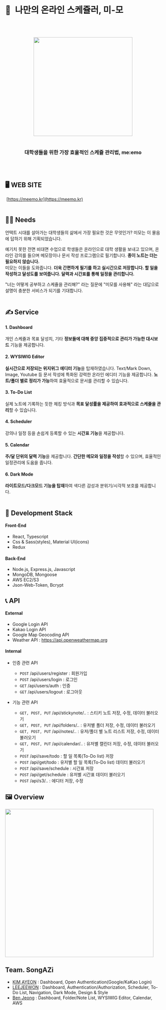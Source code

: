 # 📗 &nbsp;나만의 온라인 스케쥴러, 미-모

<div align="center">
  <br/>
  <br/>
  <br/>
  <img src="https://user-images.githubusercontent.com/60544994/118817711-7afc1480-b8ee-11eb-8338-69af65085c1f.png"  width="320" />
  <br/>
  <br/>
  <h3>
    대학생들을 위한 가장 효율적인 스케쥴 관리법, me:emo 
  </h3>
  <br/>
  <br/>
</div>

## 🖥 WEB SITE

&nbsp;[https://meemo.kr](https://meemo.kr)
<br/>
<br/>

## 🤷‍♂️ Needs

언택트 시대를 살아가는 대학생들의 삶에서 가장 필요한 것은 무엇인가? 미모는 이 물음에 답하기 위해 기획되었습니다.

예기치 못한 전면 비대면 수업으로 학생들은 온라인으로 대학 생활을 보내고 있으며, 온라인 강의를 들으며 메모장이나 문서 작성 프로그램으로 필기합니다. **종이 노트는 더는 필요하지 않습니다.**<br/>
미모는 이들을 도와줍니다. **더욱 간편하게 필기를 하고 실시간으로 저장합니다. 할 일을 작성하고 달성도를 보여줍니다. 달력과 시간표를 통해 일정을 관리합니다.**

"너는 어떻게 공부하고 스케쥴을 관리해?" 라는 질문에 "미모를 사용해" 라는 대답으로 설명이 충분한 서비스가 되기를 기대합니다.
<br/>
<br/>

## ✍️ Service

#### 1. Dashboard

개인 스케쥴과 목표 달성치, 기타 **정보들에 대해 중앙 집중적으로 관리가 가능한 대시보드** 기능을 제공합니다.

#### 2. WYSIWIG Editor

**실시간으로 저장되는 위지위그 에디터 기능**을 탑재하였습니다. Text/Mark Down, Image, Youtube 등 문서 작성에 특화된 강력한 온라인 에디터 기능을 제공합니다. **노트/폴더 별로 정리가 가능**하여 효율적으로 문서를 관리할 수 있습니다.

#### 3. To-Do List

실제 노트에 기록하는 듯한 체킹 방식과 **목표 달성률을 제공하여 효과적으로 스케쥴을 관리**할 수 있습니다.

#### 4. Scheduler

강의나 일정 등을 손쉽게 등록할 수 있는 **시간표 기능**을 제공합니다.

#### 5. Calendar

**주/달 단위의 달력 기능**을 제공합니다. **간단한 메모와 일정을 작성**할 수 있으며, 효율적인 일정관리에 도움을 줍니다.

#### 6. Dark Mode

**라이트모드/다크모드 기능을 탑재**하여 색다른 감성과 분위기/시각적 보호를 제공합니다.
<br/>
<br/>

## 🔧 Development Stack

#### Front-End

- React, Typescript
- Css & Sass(styles), Material UI(icons)
- Redux

#### Back-End

- Node.js, Express.js, Javascript
- MongoDB, Mongoose
- AWS EC2/S3
- Json-Web-Token, Bcrypt
  <br/>

## 📞 API

#### External

- Google Login API
- Kakao Login API
- Google Map Geocoding API
- Weather API : https://api.openweathermap.org

#### Internal

- 인증 관련 API

  - `POST` /api/users/register : 회원가입
  - `POST` /api/users/login : 로그인
  - `GET` /api/users/auth : 인증
  - `GET` /api/users/logout : 로그아웃

- 기능 관련 API
  - `GET, POST, PUT` /api/stickynote/.. : 스티키 노트 저장, 수정, 데이터 불러오기
  - `GET, POST, PUT` /api/folders/.. : 유저별 폴더 저장, 수정, 데이터 불러오기
  - `GET, POST, PUT` /api/notes/.. : 유저/폴더 별 노트 리스트 저장, 수정, 데이터 불러오기
  - `GET, POST, PUT` /api/calendar/.. : 유저별 캘린더 저장, 수정, 데이터 불러오기
  - `POST` /api/save/todo : 할 일 목록(To-Do list) 저장
  - `POST` /api/get/todo : 유저별 할 일 목록(To-Do list) 데이터 불러오기
  - `POST` /api/save/schedule : 시간표 저장
  - `POST` /api/get/schedule : 유저별 시간표 데이터 불러오기
  - `POST` /api/s3/.. : 에디터 저장, 수정
    <br/>

## 🖼 Overview

<img src="https://user-images.githubusercontent.com/60544994/118839683-a76d5c00-b901-11eb-990c-74f64b625dea.png" width="480" />
<br/>

## Team. SongAZi

- [KIM AYEON](https://github.com/ayeonee) : Dashboard, Open Authentication(Google/KaKao Login)
- [LEEJEEWON](https://github.com/leejiwon6315) : Dashboard, Authentication/Authorization, Scheduler, To-Do List, Navigation, Dark Mode, Design & Style
- [Ben Jeong](https://github.com/benintheb) : Dashboard, Folder/Note List, WYSIWIG Editor, Calendar, AWS
